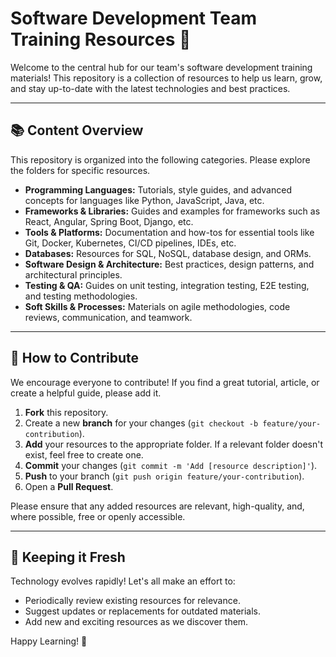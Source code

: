 # Software Development Team Training Resources 🚀

Welcome to the central hub for our team's software development training materials! This repository is a collection of resources to help us learn, grow, and stay up-to-date with the latest technologies and best practices.

---

## 📚 Content Overview

This repository is organized into the following categories. Please explore the folders for specific resources.

* **Programming Languages:** Tutorials, style guides, and advanced concepts for languages like Python, JavaScript, Java, etc.
* **Frameworks & Libraries:** Guides and examples for frameworks such as React, Angular, Spring Boot, Django, etc.
* **Tools & Platforms:** Documentation and how-tos for essential tools like Git, Docker, Kubernetes, CI/CD pipelines, IDEs, etc.
* **Databases:** Resources for SQL, NoSQL, database design, and ORMs.
* **Software Design & Architecture:** Best practices, design patterns, and architectural principles.
* **Testing & QA:** Guides on unit testing, integration testing, E2E testing, and testing methodologies.
* **Soft Skills & Processes:** Materials on agile methodologies, code reviews, communication, and teamwork.

---

## 🤝 How to Contribute

We encourage everyone to contribute! If you find a great tutorial, article, or create a helpful guide, please add it.

1.  **Fork** this repository.
2.  Create a new **branch** for your changes (`git checkout -b feature/your-contribution`).
3.  **Add** your resources to the appropriate folder. If a relevant folder doesn't exist, feel free to create one.
4.  **Commit** your changes (`git commit -m 'Add [resource description]'`).
5.  **Push** to your branch (`git push origin feature/your-contribution`).
6.  Open a **Pull Request**.

Please ensure that any added resources are relevant, high-quality, and, where possible, free or openly accessible.

---

## 🔄 Keeping it Fresh

Technology evolves rapidly! Let's all make an effort to:

* Periodically review existing resources for relevance.
* Suggest updates or replacements for outdated materials.
* Add new and exciting resources as we discover them.

Happy Learning! 🎉
